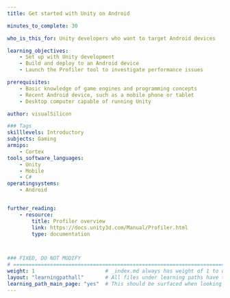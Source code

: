 ```yaml
---
title: Get started with Unity on Android

minutes_to_complete: 30

who_is_this_for: Unity developers who want to target Android devices

learning_objectives: 
    - Set up with Unity development
    - Build and deploy to an Android device
    - Launch the Profiler tool to investigate performance issues

prerequisites:
    - Basic knowledge of game engines and programming concepts
    - Recent Android device, such as a mobile phone or tablet
    - Desktop computer capable of running Unity

author: visualSilicon

### Tags
skilllevels: Introductory
subjects: Gaming
armips:
    - Cortex
tools_software_languages:
    - Unity
    - Mobile
    - C#
operatingsystems:
    - Android


further_reading:
    - resource:
        title: Profiler overview 
        link: https://docs.unity3d.com/Manual/Profiler.html
        type: documentation



### FIXED, DO NOT MODIFY
# ================================================================================
weight: 1                       # _index.md always has weight of 1 to order correctly
layout: "learningpathall"       # All files under learning paths have this same wrapper
learning_path_main_page: "yes"  # This should be surfaced when looking for related content. Only set for _index.md of learning path content.
---
```


